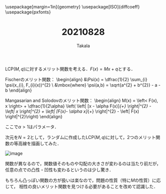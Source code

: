 ﻿---
title: 20210828
yesterday: 20210827
tomorrow: 20210829
days: 610
author: Takala
header-includes:
  - \usepackage[margin=1in]{geometry}
  - \usepackage[ISO]{diffcoeff}
  - \usepackage{pxfonts}
---


LCP$(M, q)$に対するメリット関数を考える．$F(x) = Mx + q$とする．


Fischerのメリット関数：
\begin{align}
  &\Psi(x) = \dfrac{1}{2} \sum_{i} \psi(x_{i}, F_{i}(x))^{2}
  \\
  &\mbox{where}  \psi(a,b) = \sqrt{a^{2} + b^{2}} - a - b
\end{align}


Mangasarian and Solodovのメリット関数：
\begin{align}
  M(x) = \left< F(x), x \right> + 
  \dfrac{1}{2\alpha} 
  \left( \left\| [x - \alpha F(x)]_{+} \right\|^{2} - \left\| x \right\|^{2} + \left\| [F(x)- \alpha x]_{+} \right\|^{2} - \left\| F(x) \right\|^{2}\right)
\end{align}

ここで$\alpha > 1$はパラメータ．


次元を$N=2$として，ランダムに作成したLCP$(M, q)$に対して，2つのメリット関数の等高線を描画してみた．

![image](https://pbs.twimg.com/media/E94A8AyVIAU8Z4Y?format=jpg&name=medium)


関数が異なるので，関数値そのものや勾配の大きさが変わるのは当たり前だが，
任意の点での凸性・凹性も変わるというのは少し驚き．


もちろん凸っぽい関数の方が扱いは楽なので，問題の性質（特に$M$の性質）に応じて，
相性の良いメリット関数を見つける必要があることを改めて認識した．


